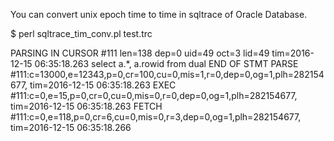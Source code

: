 You can convert unix epoch time to time in sqltrace of Oracle Database.

$ perl sqltrace_tim_conv.pl test.trc

PARSING IN CURSOR #111 len=138 dep=0 uid=49 oct=3 lid=49 tim=2016-12-15 06:35:18.263
select a.*, a.rowid
from dual
END OF STMT
PARSE #111:c=13000,e=12343,p=0,cr=100,cu=0,mis=1,r=0,dep=0,og=1,plh=282154677, tim=2016-12-15 06:35:18.263
EXEC #111:c=0,e=15,p=0,cr=0,cu=0,mis=0,r=0,dep=0,og=1,plh=282154677, tim=2016-12-15 06:35:18.263
FETCH #111:c=0,e=118,p=0,cr=6,cu=0,mis=0,r=3,dep=0,og=1,plh=282154677, tim=2016-12-15 06:35:18.266
